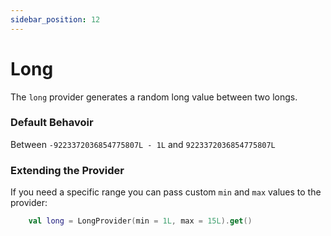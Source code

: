 ```yaml
---
sidebar_position: 12
---
```


# Long

The `long` provider generates a random long value between two longs.

### Default Behavoir
Between `-9223372036854775807L - 1L` and `9223372036854775807L`

### Extending the Provider

If you need a specific range you can pass custom `min` and `max` values to the provider:

```kotlin
    val long = LongProvider(min = 1L, max = 15L).get()
```
